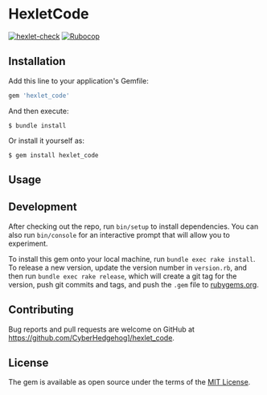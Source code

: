 # HexletCode
[![hexlet-check](https://github.com/CyberHedgehog/rails-project-lvl1/actions/workflows/hexlet-check.yml/badge.svg)](https://github.com/CyberHedgehog/rails-project-lvl1/actions/workflows/hexlet-check.yml) 
[![Rubocop](https://github.com/CyberHedgehog/rails-project-lvl1/actions/workflows/rubocop.yml/badge.svg)](https://github.com/CyberHedgehog/rails-project-lvl1/actions/workflows/rubocop.yml)
## Installation

Add this line to your application's Gemfile:

```ruby
gem 'hexlet_code'
```

And then execute:

    $ bundle install

Or install it yourself as:

    $ gem install hexlet_code

## Usage


## Development

After checking out the repo, run `bin/setup` to install dependencies. You can also run `bin/console` for an interactive prompt that will allow you to experiment.

To install this gem onto your local machine, run `bundle exec rake install`. To release a new version, update the version number in `version.rb`, and then run `bundle exec rake release`, which will create a git tag for the version, push git commits and tags, and push the `.gem` file to [rubygems.org](https://rubygems.org).

## Contributing

Bug reports and pull requests are welcome on GitHub at https://github.com/CyberHedgehog]/hexlet_code.


## License

The gem is available as open source under the terms of the [MIT License](https://opensource.org/licenses/MIT).
